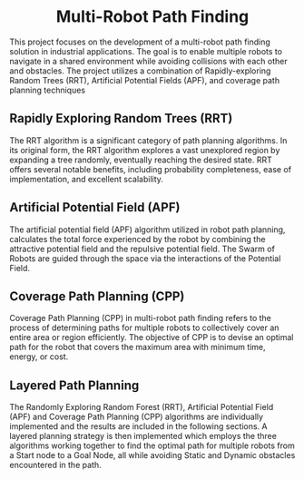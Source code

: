 <h1 align="center">Multi-Robot Path Finding</h1>

<p>This project focuses on the development of a multi-robot path finding solution in industrial applications. The goal is to enable multiple robots to navigate in a shared environment while avoiding collisions with each other and obstacles. The project utilizes a combination of Rapidly-exploring Random Trees (RRT), Artificial Potential Fields (APF), and coverage path planning techniques</p>

<h2>Rapidly Exploring Random Trees (RRT)</h2>
<p>The RRT algorithm is a significant category of path planning algorithms. In its original form, the RRT algorithm explores a vast unexplored region by expanding a tree randomly, eventually reaching the desired state. RRT offers several notable benefits, including probability completeness, ease of implementation, and excellent scalability.</p>

<h2>Artificial Potential Field (APF)</h2>
<p>The artificial potential field (APF) algorithm utilized in robot path planning, calculates the total force experienced by the robot by combining the attractive potential field and the repulsive potential field. The Swarm of Robots are guided through the space via the interactions of the Potential Field. </p>

<h2>Coverage Path Planning (CPP)</h2>
<p>Coverage Path Planning (CPP) in multi-robot path finding refers to the process of determining paths for multiple robots to collectively cover an entire area or region efficiently. The objective of CPP is to devise an optimal path for the robot that covers the maximum area with minimum time, energy, or cost.</p>

<h2>Layered Path Planning</h2>
<p>The Randomly Exploring Random Forest (RRT), Artificial Potential Field (APF) and Coverage Path Planning (CPP) algorithms are individually implemented and the results are included in the following sections. A layered planning strategy is then implemented which employs the three algorithms working together to find the
optimal path for multiple robots from a Start node to a Goal Node, all while avoiding Static and Dynamic obstacles encountered in the path.</p>
